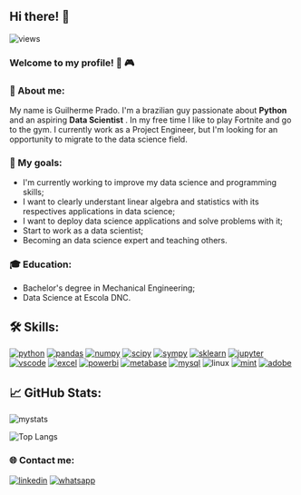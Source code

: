 ## Hi there! :wave:
![views](https://komarev.com/ghpvc/?username=guipradow&color=blueviolet)

### Welcome to my profile! :muscle: :video_game: 

### 📘 About me:
My name is Guilherme Prado. I'm a brazilian guy passionate about **Python** and  an aspiring **Data Scientist** . 
In my free time I like to play Fortnite and go to the gym. I currently work as a Project Engineer, but I'm looking for an opportunity to migrate to the data science field.

### 🎯 My goals:
- I'm currently working to improve my data science and programming skills;
- I want to clearly understant linear algebra and statistics with its respectives applications in data science;
- I want to deploy data science applications and solve problems with it;
- Start to work as a data scientist;
- Becoming an data science expert and teaching others.

### 🎓 Education:
- Bachelor's degree in Mechanical Engineering;
- Data Science at Escola DNC.

## 🛠️ Skills:
[![python](https://img.shields.io/badge/Python-3776AB?style=flat&logo=python&logoColor=white)](https://www.python.org/)
[![pandas](https://img.shields.io/badge/Pandas-150458?style=flat&logo=pandas&logoColor=white)](https://pandas.pydata.org/)
[![numpy](https://img.shields.io/badge/NumPy-013243.svg?style=fflat&logo=NumPy&logoColor=white)](https://numpy.org/)
[![scipy](https://img.shields.io/badge/SciPy-%238CAAE6?style=flat&logo=scipy&logoColor=white)](https://scipy.org/)
[![sympy](https://img.shields.io/badge/SymPy-3B5526.svg?style=flat&logo=SymPy&logoColor=white)](https://www.sympy.org/pt/index.html)
[![sklearn](https://img.shields.io/badge/scikit--learn-%23F7931E?logo=scikit-learn&logoColor=white)](https://scikit-learn.org/)
[![jupyter](https://img.shields.io/badge/Jupyter-gray?style=flat&logo=jupyter&labelColor=white)](https://jupyter.org/)
[![vscode](https://img.shields.io/badge/VS%20Code-%23007ACC?style=flat&logo=visualstudiocode)](https://code.visualstudio.com/)
[![excel](https://img.shields.io/badge/MS%20Excel-217346.svg?style=flat&logo=Microsoft-Excel&logoColor=white)](https://www.microsoft.com/pt-br/microsoft-365/excel?ef_id=_k_Cj0KCQjw9fqnBhDSARIsAHlcQYRBfOl6bqquLrOVp865-N7ETEtcM6i7xp6YJZWkukhMxnOpjZkmPHMaAtTJEALw_wcB_k_&OCID=AIDcmmq9ldqz5w_SEM__k_Cj0KCQjw9fqnBhDSARIsAHlcQYRBfOl6bqquLrOVp865-N7ETEtcM6i7xp6YJZWkukhMxnOpjZkmPHMaAtTJEALw_wcB_k_&gclid=Cj0KCQjw9fqnBhDSARIsAHlcQYRBfOl6bqquLrOVp865-N7ETEtcM6i7xp6YJZWkukhMxnOpjZkmPHMaAtTJEALw_wcB)
[![powerbi](https://img.shields.io/badge/Power%20BI-F2C811?style=flat&logo=powerbi&logoColor=F2C811&labelColor=gray)](https://powerbi.microsoft.com/pt-br/landing/free-account/?ef_id=_k_Cj0KCQjwmICoBhDxARIsABXkXlJ0e6qcsWhGPWE1VkFQwBFOpRvy9hfZtI81e1t_86wmD5aphiC9UPoaAoYpEALw_wcB_k_&OCID=AIDcmmk4cy2ahx_SEM__k_Cj0KCQjwmICoBhDxARIsABXkXlJ0e6qcsWhGPWE1VkFQwBFOpRvy9hfZtI81e1t_86wmD5aphiC9UPoaAoYpEALw_wcB_k_&gclid=Cj0KCQjwmICoBhDxARIsABXkXlJ0e6qcsWhGPWE1VkFQwBFOpRvy9hfZtI81e1t_86wmD5aphiC9UPoaAoYpEALw_wcB)
[![metabase](https://img.shields.io/badge/Metabase-%23509EE3?logo=metabase&logoColor=white)](https://www.metabase.com/)
[![mysql](https://img.shields.io/badge/MySQL-%234479A1?logo=mysql&logoColor=white)](https://www.mysql.com/)
![linux](https://img.shields.io/badge/Linux-%23FCC624?style=flat&logo=linux&logoColor=black)
[![mint](https://img.shields.io/badge/Linux%20Mint-gray?logo=linuxmint&logoColor=%2387CF3E)](https://linuxmint.com/)
[![adobe](https://img.shields.io/badge/Adobe-FF0000.svg?style=flat&logo=Adobe&logoColor=white)](https://www.adobe.com/br/creativecloud.html?gclid=Cj0KCQjwmICoBhDxARIsABXkXlI-gmhpCEJSEw7WU4hmJg8F2dDFspdUTJZkZK37xpn9-w-R1BmhibEaAiS_EALw_wcB&sdid=KQPOM&mv=search&ef_id=Cj0KCQjwmICoBhDxARIsABXkXlI-gmhpCEJSEw7WU4hmJg8F2dDFspdUTJZkZK37xpn9-w-R1BmhibEaAiS_EALw_wcB:G:s&s_kwcid=AL!3085!3!587342195970!e!!g!!pacote%20adobe!11030525510!108197871997&gad=1)

## 📈 GitHub Stats:
![mystats](https://github-readme-stats.vercel.app/api?username=guipradow&show_icons=true&theme=cobalt)


![Top Langs](https://github-readme-stats.vercel.app/api/top-langs/?username=guipradow&hide=javascript,css,scss,html&theme=tokyonight)

### 🌐 Contact me:
[![linkedin](https://img.shields.io/badge/LinkedIn-0077B5?style=flat&logo=linkedin&logoColor=white)](https://www.linkedin.com/in/gpprado/)
[![whatsapp](https://img.shields.io/badge/Whatsapp-%2325D366?logo=whatsapp&logoColor=white)](https://api.whatsapp.com/send/?phone=5542998642600&text&type=phone_number&app_absent=0)



